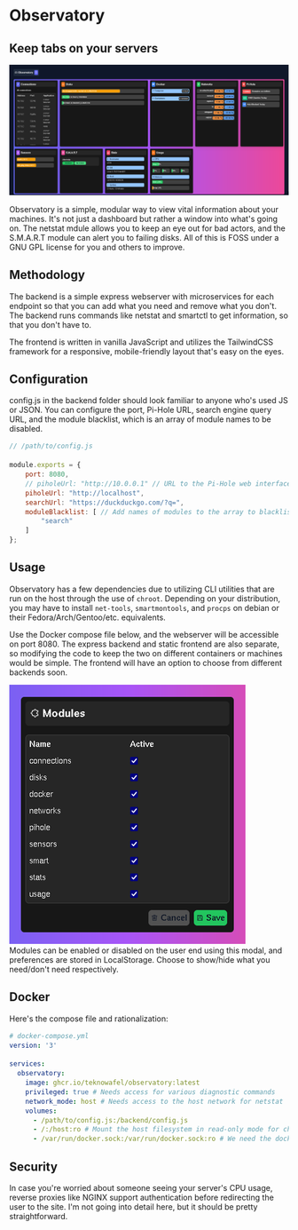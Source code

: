 # Observatory
## Keep tabs on your servers

![Observatory](https://github.com/teknowafel/observatory/raw/master/img/observatory.png)  

Observatory is a simple, modular way to view vital information about your machines. It's not just a dashboard but rather a window into what's going on. The netstat mdule allows you to keep an eye out for bad actors, and the S.M.A.R.T module can alert you to failing disks. All of this is FOSS under a GNU GPL license for you and others to improve.

## Methodology
The backend is a simple express webserver with microservices for each endpoint so that you can add what you need and remove what you don't. The backend runs commands like netstat and smartctl to get information, so that you don't have to.

The frontend is written in vanilla JavaScript and utilizes the TailwindCSS framework for a responsive, mobile-friendly layout that's easy on the eyes.

## Configuration
config.js in the backend folder should look familiar to anyone who's used JS or JSON. You can configure the port, Pi-Hole URL, search engine query URL, and the module blacklist, which is an array of module names to be disabled.
```js
// /path/to/config.js

module.exports = {
    port: 8080,
    // piholeUrl: "http://10.0.0.1" // URL to the Pi-Hole web interface which is used for API access
    piholeUrl: "http://localhost",
    searchUrl: "https://duckduckgo.com/?q=",
    moduleBlacklist: [ // Add names of modules to the array to blacklist them
        "search"
    ]
};
```
## Usage
Observatory has a few dependencies due to utilizing CLI utilities that are run on the host through the use of `chroot`. Depending on your distribution, you may have to install `net-tools`, `smartmontools`, and `procps` on debian or their Fedora/Arch/Gentoo/etc. equivalents.

Use the Docker compose file below, and the webserver will be accessible on port 8080. The express backend and static frontend are also separate, so modifying the code to keep the two on different containers or machines would be simple. The frontend will have an option to choose from different backends soon.

![Modules](https://github.com/teknowafel/observatory/raw/master/img/modules.png)  
Modules can be enabled or disabled on the user end using this modal, and preferences are stored in LocalStorage. Choose to show/hide what you need/don't need respectively.

## Docker
Here's the compose file and rationalization:
```yml
# docker-compose.yml
version: '3'

services:
  observatory:
    image: ghcr.io/teknowafel/observatory:latest
    privileged: true # Needs access for various diagnostic commands
    network_mode: host # Needs access to the host network for netstat
    volumes:
      - /path/to/config.js:/backend/config.js
      - /:/host:ro # Mount the host filesystem in read-only mode for chroot
      - /var/run/docker.sock:/var/run/docker.sock:ro # We need the docker socket in read-only to check running containers
```

## Security
In case you're worried about someone seeing your server's CPU usage, reverse proxies like NGINX support authentication before redirecting the user to the site. I'm not going into detail here, but it should be pretty straightforward.
